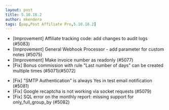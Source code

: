 ```yaml
---
layout: post
title: 5.10.18.2
author: mkendera
tags: [pap,Post Affiliate Pro,5.10.18.2]
---
```


- [Improvement] Affiliate tracking code: add changes to audit logs (#5083)
- [Improvement] General Webhook Processor - add parameter for custom notes (#5075)
- [Improvement] Make invoice number as readonly (#5077)
- [Fix] Bonus commission with rule "Last number of days" can be created multiple times (#5071)(#5072)

<!--more-->

- [Fix] "SMTP Authentication" is always Yes in test email notification (#5081)
- [Fix] Google recaptcha is not working via socket requests (#5079)
- [Fix] SQL error on the monthly report: missing support for only_full_group_by (#5082)
